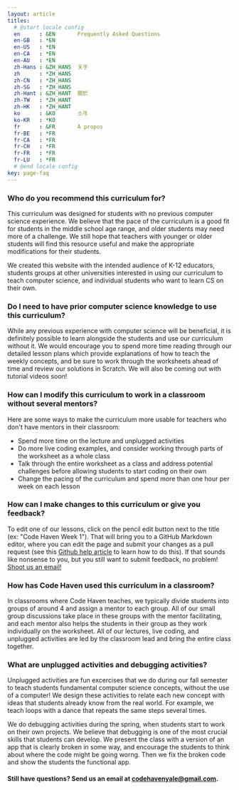 ```yaml
---
layout: article
titles:
  # @start locale config
  en      : &EN       Frequently Asked Questions
  en-GB   : *EN
  en-US   : *EN
  en-CA   : *EN
  en-AU   : *EN
  zh-Hans : &ZH_HANS  关于
  zh      : *ZH_HANS
  zh-CN   : *ZH_HANS
  zh-SG   : *ZH_HANS
  zh-Hant : &ZH_HANT  關於
  zh-TW   : *ZH_HANT
  zh-HK   : *ZH_HANT
  ko      : &KO       소개
  ko-KR   : *KO
  fr      : &FR       À propos
  fr-BE   : *FR
  fr-CA   : *FR
  fr-CH   : *FR
  fr-FR   : *FR
  fr-LU   : *FR
  # @end locale config
key: page-faq
---
```


### Who do you recommend this curriculum for?

This curriculum was designed for students with no previous computer science experience. We believe that the pace of the curriculum is a good fit for students in the middle school age range, and older students may need more of a challenge. We still hope that teachers with younger or older students will find this resource useful and make the appropriate modifications for their students.

We created this website with the intended audience of K-12 educators, students groups at other universities interested in using our curriculum to teach computer science, and individual students who want to learn CS on their own.

### Do I need to have prior computer science knowledge to use this curriculum?

While any previous experience with computer science will be beneficial, it is definitely possible to learn alongside the students and use our curriculum without it. We would encourage you to spend more time reading through our detailed lesson plans which provide explanations of how to teach the weekly concepts, and be sure to work through the worksheets ahead of time and review our solutions in Scratch. We will also be coming out with tutorial videos soon!

### How can I modify this curriculum to work in a classroom without several mentors?

Here are some ways to make the curriculum more usable for teachers who don't have mentors in their classroom:
- Spend more time on the lecture and unplugged activities
- Do more live coding examples, and consider working through parts of the worksheet as a whole class
- Talk through the entire worksheet as a class and address potential challenges before allowing students to start coding on their own
- Change the pacing of the curriculum and spend more than one hour per week on each lesson

### How can I make changes to this curriculum or give you feedback?

To edit one of our lessons, click on the pencil edit button next to the title (ex: "Code Haven Week 1"). That will bring you to a GitHub Markdown editor, where you can edit the page and submit your changes as a pull request (see this [Github help article](https://help.github.com/en/github/managing-files-in-a-repository/editing-files-in-another-users-repository) to learn how to do this). 
If that sounds like nonsense to you, but you still want to submit feedback, no problem! [Shoot us an email!](mailto:codehavenyale@gmail.com)

### How has Code Haven used this curriculum in a classroom?

In classrooms where Code Haven teaches, we typically divide students into groups of around 4 and assign a mentor to each group. All of our small group discussions take place in these groups with the mentor facilitating, and each mentor also helps the students in their group as they work individually on the worksheet. All of our lectures, live coding, and unplugged activities are led by the classroom lead and bring the entire class together.

### What are unplugged activities and debugging activities?

Unplugged activities are fun excercises that we do during our fall semester to teach students fundamental computer science concepts, without the use of a computer! We design these activities to relate each new concept with ideas that students already know from the real world. For example, we teach loops with a dance that repeats the same steps several times.

We do debugging activities during the spring, when students start to work on their own projects. We believe that debugging is one of the most crucial skills that students can develop. We present the class with a version of an app that is clearly broken in some way, and encourage the students to think about where the code might be going worng. Then we fix the broken code and show the students the functional app. 

#### Still have questions? Send us an email at [codehavenyale@gmail.com](mailto:codehavenyale@gmail.com).

<!-- 
![TeXt Theme](https://raw.githubusercontent.com/kitian616/jekyll-TeXt-theme/master/screenshots/TeXt-home.jpg)

TeXt is a super customizable Jekyll theme for personal site, team site, blog, project, documentation, etc. Similar to iOS 11 style, it has large and prominent titles, round buttons and cards.

```javascript
(() => console.log('Hello, World!'))();
```

## Features

- Responsive
- Semantic HTML
- Skins
- Highlight Theme
- Internationalization
- Search
- Table of contents
- Authors
- Additional styles (alert, tag, image, icon, button, grid, etc)
- Extensions (audios, videos, slides, demos)
- Markdown enhancements ([MathJax](https://www.mathjax.org/), [mermaid](https://mermaidjs.github.io/), [chartjs](http://www.chartjs.org/))
- Sharing ([AddToAny](https://www.addtoany.com/), [AddThis](https://www.addthis.com/))
- Comments ([Disqus](https://disqus.com/), [Gitalk](https://gitalk.github.io/), [Valine](https://valine.js.org/en/))
- Pageview ([LeanCloud](https://leancloud.cn/))
- Analytics ([Google Analytics](https://analytics.google.com/analytics/web/))
- RSS ([jekyll-feed](https://github.com/jekyll/jekyll-feed))

## Skins

TeXt has 6 built-in skins, you can also set up your own skin.

| `default` | `dark` | `forest` |
| --- |  --- | --- |
| ![Default](https://raw.githubusercontent.com/kitian616/jekyll-TeXt-theme/master/screenshots/skins_default.jpg) | ![Dark](https://raw.githubusercontent.com/kitian616/jekyll-TeXt-theme/master/screenshots/skins_dark.jpg) | ![Forest](https://raw.githubusercontent.com/kitian616/jekyll-TeXt-theme/master/screenshots/skins_forest.jpg) |

| `ocean` | `chocolate` | `orange` |
| --- |  --- | --- |
| ![Ocean](https://raw.githubusercontent.com/kitian616/jekyll-TeXt-theme/master/screenshots/skins_ocean.jpg) | ![Chocolate](https://raw.githubusercontent.com/kitian616/jekyll-TeXt-theme/master/screenshots/skins_chocolate.jpg) | ![Orange](https://raw.githubusercontent.com/kitian616/jekyll-TeXt-theme/master/screenshots/skins_orange.jpg) |

### Highlight Theme

TeXt use [Tomorrow](https://github.com/chriskempson/tomorrow-theme) as the highlight theme.

| `tomorrow` | `tomorrow-night` | `tomorrow-night-eighties` | `tomorrow-night-blue` | `tomorrow-night-bright` |
| --- |  --- | --- | --- |  --- |
| ![Tomorrow](https://raw.githubusercontent.com/kitian616/jekyll-TeXt-theme/master/screenshots/highlight_tomorrow.png) | ![Tomorrow Night](https://raw.githubusercontent.com/kitian616/jekyll-TeXt-theme/master/screenshots/highlight_tomorrow-night.png) | ![Tomorrow Night Eighties](https://raw.githubusercontent.com/kitian616/jekyll-TeXt-theme/master/screenshots/highlight_tomorrow-night-eighties.png) | ![Tomorrow Night Blue](https://raw.githubusercontent.com/kitian616/jekyll-TeXt-theme/master/screenshots/highlight_tomorrow-night-blue.png) | ![Tomorrow Night Bright](https://raw.githubusercontent.com/kitian616/jekyll-TeXt-theme/master/screenshots/highlight_tomorrow-night-bright.png) | -->

